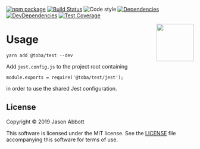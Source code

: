 [![npm package](https://img.shields.io/npm/v/@toba/test.svg)](https://www.npmjs.org/package/@toba/test)
[![Build Status](https://travis-ci.org/toba/test.svg?branch=master)](https://travis-ci.org/toba/test)
![Code style](https://img.shields.io/badge/code_style-prettier-ff69b4.svg)
[![Dependencies](https://img.shields.io/david/toba/test.svg)](https://david-dm.org/toba/test)
[![DevDependencies](https://img.shields.io/david/dev/toba/test.svg)](https://david-dm.org/toba/test#info=devDependencies&view=list)
[![Test Coverage](https://codecov.io/gh/toba/test/branch/master/graph/badge.svg)](https://codecov.io/gh/toba/test)

<img src='https://toba.github.io/about/images/logo-colored.svg' width="100" align="right"/>

# Usage

```
yarn add @toba/test --dev
```

Add `jest.config.js` to the project root containing

```
module.exports = require('@toba/test/jest');
```

in order to use the shared Jest configuration.

## License

Copyright &copy; 2019 Jason Abbott

This software is licensed under the MIT license. See the [LICENSE](./LICENSE) file
accompanying this software for terms of use.
